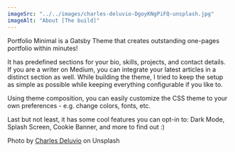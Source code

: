 ```yaml
---
imageSrc: "../../images/charles-deluvio-DgoyKNgPiFQ-unsplash.jpg"
imageAlt: "About [The build]"
---
```


Portfolio Minimal is a Gatsby Theme that creates outstanding one-pages portfolio within minutes!

It has predefined sections for your bio, skills, projects, and contact details. If you are a writer on Medium, you can integrate your latest articles in a distinct section as well. While building the theme, I tried to keep the setup as simple as possible while keeping everything configurable if you like to.

Using theme composition, you can easily customize the CSS theme to your own preferences - e.g. change colors, fonts, etc.

Last but not least, it has some cool features you can opt-in to: Dark Mode, Splash Screen, Cookie Banner, and more to find out :)

Photo by <a href="https://unsplash.com/@charlesdeluvio?utm_source=unsplash&utm_medium=referral&utm_content=creditCopyText" target="_blank" rel="nofollow noopener noreferrer" aria-label="External Link"><u>Charles Deluvio</u></a> on Unsplash
